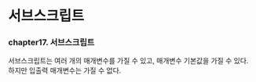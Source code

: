 # 서브스크립트
### chapter17. 서브스크립트

서브스크립트는 여러 개의 매개변수를 가질 수 있고, 매개변수 기본값을 가질 수 있다. 하지만 입출력 매개변수는 가질 수 없다.
